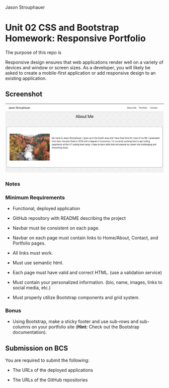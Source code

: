 Jason Strouphauer


# Unit 02 CSS and Bootstrap Homework: Responsive Portfolio

The purpose of this repo is 

Responsive design ensures that web applications render well on a variety of devices and window or screen sizes. As a developer, you will likely be asked to create a mobile-first application or add responsive design to an existing application. 

## Screenshot
![Screenshot of the Project](https://github.com/jdstroup10/Homework-2/blob/master/Screen%20Shot%202020-03-18%20at%206.06.11%20PM.png)

### Notes





### Minimum Requirements

* Functional, deployed application

* GitHub repository with README describing the project

* Navbar must be consistent on each page.

* Navbar on each page must contain links to Home/About, Contact, and Portfolio pages.

* All links must work.

* Must use semantic html.

* Each page must have valid and correct HTML. (use a validation service)

* Must contain your personalized information. (bio, name, images, links to social media, etc.)

* Must properly utilize Bootstrap components and grid system.


### Bonus

* Using Bootstrap, make a sticky footer and use sub-rows and sub-columns on your portfolio site (**Hint:** Check out the Bootstrap documentation).



## Submission on BCS

You are required to submit the following:

* The URLs of the deployed applications

* The URLs of the GitHub repositories
